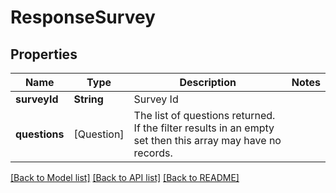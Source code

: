 # ResponseSurvey

## Properties
Name | Type | Description | Notes
------------ | ------------- | ------------- | -------------
**surveyId** | **String** | Survey Id | 
**questions** | [Question] | The list of questions returned. If the filter results in an empty set then this array may have no records. | 

[[Back to Model list]](../README.md#documentation-for-models) [[Back to API list]](../README.md#documentation-for-api-endpoints) [[Back to README]](../README.md)


